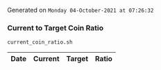 Generated on `Monday 04-October-2021 at 07:26:32`

### Current to Target Coin Ratio
`current_coin_ratio.sh`

Date|Current|Target|Ratio
---|---|---|---
